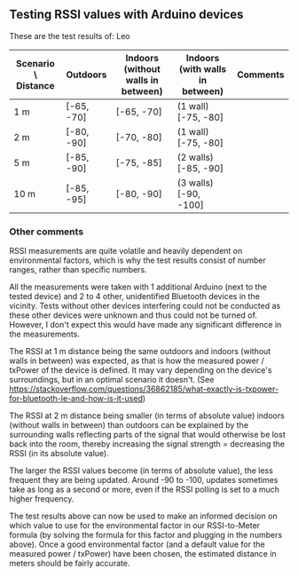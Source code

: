 ## Testing RSSI values with Arduino devices

These are the test results of: Leo

| Scenario \ Distance | Outdoors | Indoors (without walls in between) | Indoors (with walls in between) | Comments |
|---|---|---|---|---|
| 1 m | [-65, -70] | [-65, -70] | (1 wall) [-75, -80] |  |
| 2 m | [-80, -90] | [-70, -80] | (1 wall) [-75, -80] |  |
| 5 m | [-85, -90] | [-75, -85] | (2 walls) [-85, -90] |  |
| 10 m | [-85, -95] | [-80, -90] | (3 walls) [-90, -100] |  |

### Other comments

RSSI measurements are quite volatile and heavily dependent on environmental factors, which is why the test results consist of number ranges, rather than specific numbers.

All the measurements were taken with 1 additional Arduino (next to the tested device) and 2 to 4 other, unidentified Bluetooth devices in the vicinity.
Tests without other devices interfering could not be conducted as these other devices were unknown and thus could not be turned of.
However, I don't expect this would have made any significant difference in the measurements.

The RSSI at 1 m distance being the same outdoors and indoors (without walls in between) was expected, as that is how the measured power / txPower of the device is defined.
It may vary depending on the device's surroundings, but in an optimal scenario it doesn't.
(See https://stackoverflow.com/questions/36862185/what-exactly-is-txpower-for-bluetooth-le-and-how-is-it-used)

The RSSI at 2 m distance being smaller (in terms of absolute value) indoors (without walls in between) than outdoors can be explained by the surrounding walls reflecting parts of the signal that would otherwise be lost back into the room, thereby increasing the signal strength = decreasing the RSSI (in its absolute value).

The larger the RSSI values become (in terms of absolute value), the less frequent they are being updated.
Around -90 to -100, updates sometimes take as long as a second or more, even if the RSSI polling is set to a much higher frequency.

The test results above can now be used to make an informed decision on which value to use for the environmental factor in our RSSI-to-Meter formula (by solving the formula for this factor and plugging in the numbers above).
Once a good environmental factor (and a default value for the measured power / txPower) have been chosen, the estimated distance in meters should be fairly accurate.
